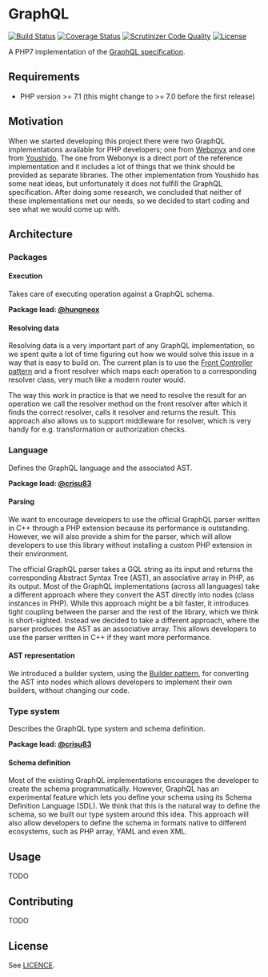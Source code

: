 # GraphQL

[![Build Status](https://travis-ci.org/digiaonline/graphql-php.svg?branch=master)](https://travis-ci.org/digiaonline/graphql-php)
[![Coverage Status](https://coveralls.io/repos/github/digiaonline/graphql-php/badge.svg?branch=master)](https://coveralls.io/github/digiaonline/graphql-php?branch=master)
[![Scrutinizer Code Quality](https://scrutinizer-ci.com/g/digiaonline/graphql-php/badges/quality-score.png?b=master)](https://scrutinizer-ci.com/g/digiaonline/graphql-php/?branch=master)
[![License](https://img.shields.io/badge/license-MIT-blue.svg)](https://raw.githubusercontent.com/digiaonline/graphql-php/master/LICENSE)

A PHP7 implementation of the [GraphQL specification](http://facebook.github.io/graphql/).

## Requirements

- PHP version >= 7.1 (this might change to >= 7.0 before the first release)

## Motivation

When we started developing this project there were two GraphQL implementations available for PHP developers; one from 
[Webonyx](https://github.com/webonyx/graphql-php/) and one from [Youshido](https://github.com/youshido/graphql/). 
The one from Webonyx is a direct port of the reference implementation and it includes a lot of things that we think 
should be provided as separate libraries. The other implementation from Youshido has some neat ideas, but unfortunately 
it does not fulfill the GraphQL specification. After doing some research, we concluded that neither of these
implementations met our needs, so we decided to start coding and see what we would come up with.

## Architecture

### Packages

#### Execution

Takes care of executing operation against a GraphQL schema.

**Package lead: [@hungneox](https://github.com/hungneox/)**

#### Resolving data

Resolving data is a very important part of any GraphQL implementation, so we spent quite a lot of time figuring out how 
we would solve this issue in a way that is easy to build on. The current plan is to use the 
[Front Controller pattern](https://en.wikipedia.org/wiki/Front_controller) and a front resolver which maps each 
operation to a corresponding resolver class, very much like a modern router would.

The way this work in practice is that we need to resolve the result for an operation we call the resolver method on
the front resolver after which it finds the correct resolver, calls it resolver and returns the result. This approach
also allows us to support middleware for resolver, which is very handy for e.g. transformation or authorization checks.   

### Language

Defines the GraphQL language and the associated AST.

**Package lead: [@crisu83](https://github.com/crisu83/)**

#### Parsing

We want to encourage developers to use the official GraphQL parser written in C++ through a PHP extension because its 
performance is outstanding. However, we will also provide a shim for the parser, which will allow developers to use 
this library without installing a custom PHP extension in their environment.

The official GraphQL parser takes a GQL string as its input and returns the corresponding Abstract Syntax Tree (AST), 
an associative array in PHP, as its output. Most of the GraphQL implementations (across all languages) take a
different approach where they convert the AST directly into nodes (class instances in PHP). While this approach might 
be a bit faster, it introduces tight coupling between the parser and the rest of the library, which we think is 
short-sighted. Instead we decided to take a different approach, where the parser produces the AST as an associative 
array. This allows developers to use the parser written in C++ if they want more performance.

#### AST representation

We introduced a builder system, using the [Builder pattern](https://en.wikipedia.org/wiki/Builder_pattern),
for converting the AST into nodes which allows developers to implement their own builders, without changing our code.

### Type system

Describes the GraphQL type system and schema definition.

**Package lead: [@crisu83](https://github.com/crisu83/)**

#### Schema definition

Most of the existing GraphQL implementations encourages the developer to create the schema programmatically. However,
GraphQL has an experimental feature which lets you define your schema using its Schema Definition Language (SDL). We 
think that this is the natural way to define the schema, so we built our type system around this idea. This approach 
will also allow developers to define the schema in formats native to different ecosystems, such as PHP array, YAML and 
even XML.

## Usage

TODO

## Contributing

TODO

## License

See [LICENCE](LICENSE).
